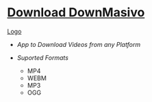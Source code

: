 # [Download DownMasivo](https://github.com/SaraLunaDev/DownMasivo/releases/download/DownMasivo2/DownMasivo.zip)

[Logo](https://i.imgur.com/VJU4UvN.png "logo")

- _App to Download Videos from any Platform_

- _Suported Formats_
  - MP4
  - WEBM
  - MP3
  - OGG
